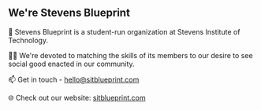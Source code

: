 ## We're Stevens Blueprint

👋 Stevens Blueprint is a student-run organization at Stevens Institute of Technology.

🧑‍🔬 We're devoted to matching the skills of its members to our desire to see social good enacted in our community.

📫 Get in touch - hello@sitblueprint.com

🌐 Check out our website: [sitblueprint.com](www.sitblueprint.com)
